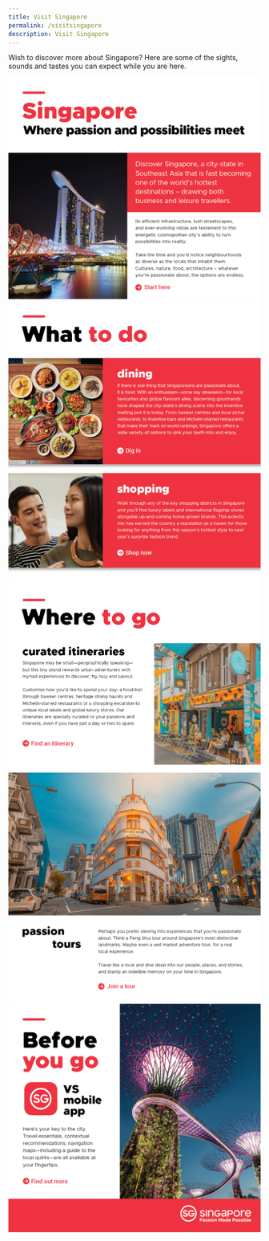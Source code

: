 ```yaml
---
title: Visit Singapore
permalink: /visitsingapore
description: Visit Singapore
---
```

Wish to discover more about Singapore? Here are some of the sights, sounds and tastes you can expect while you are here.

<a href="https://www.visitsingapore.com/en/" target="_blank"> <img src="/images/1-%20Intro.png"></a>
<a href="https://www.visitsingapore.com/dining-drinks-singapore/" target="_blank"> <img src="/images/2-Dining.png"></a>
<a href="https://www.visitsingapore.com/singapore-shopping/" target="_blank"> <img src="/images/3-Shopping.png"></a>
<a href="https://www.visitsingapore.com/singapore-itineraries/" target="_blank"> <img src="/images/4%20-%20Itineraries.png"></a>
<a href="https://www.visitsingapore.com/singapore-tours/" target="_blank"> <img src="/images/5%20-%20Passion%20tours.png"></a>
<a href="https://www.visitsingapore.com/travel-guide-tips/visit-singapore-travel-guide-app/)" target="_blank"> <img src="/images/7-%20VS%20app.png"></a>